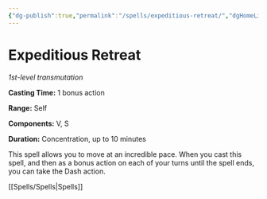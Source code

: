 ```yaml
---
{"dg-publish":true,"permalink":"/spells/expeditious-retreat/","dgHomeLink":false,"dgPassFrontmatter":true}
---
```



# Expeditious Retreat

*1st-level transmutation*

**Casting Time:** 1 bonus action

**Range:** Self

**Components:** V, S

**Duration:** Concentration, up to 10 minutes

This spell allows you to move at an incredible pace. When you cast this spell, and then as a bonus action on each of your turns until the spell ends, you can take the Dash action.


[[Spells/Spells|Spells]]